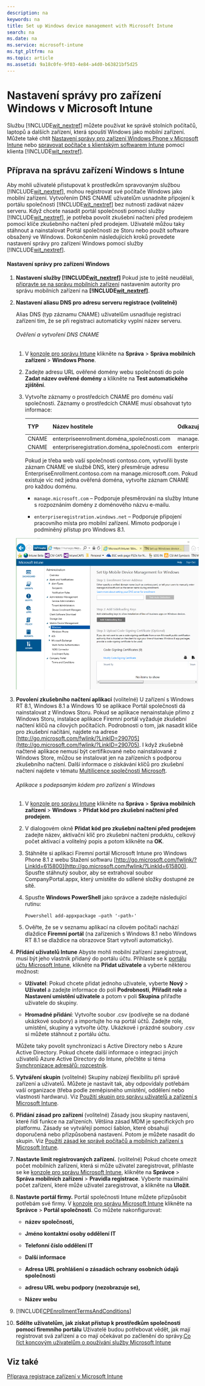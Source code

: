 ```yaml
---
description: na
keywords: na
title: Set up Windows device management with Microsoft Intune
search: na
ms.date: na
ms.service: microsoft-intune
ms.tgt_pltfrm: na
ms.topic: article
ms.assetid: 9a18c0fe-9f03-4e84-a4d0-b63821bf5d25
---
```

# Nastaven&#237; spr&#225;vy pro zař&#237;zen&#237; Windows v Microsoft Intune
Službu [!INCLUDE[wit_nextref](../Token/wit_nextref_md.md)] můžete používat ke správě stolních počítačů, laptopů a dalších zařízení, která spouští Windows jako mobilní zařízení. Můžete také chtít [Nastavení správy pro zařízení Windows Phone v Microsoft Intune](../Topic/Set_up_Windows_Phone_management_with_Microsoft_Intune.md) nebo [spravovat počítače s klientským softwarem Intune](http://technet.microsoft.com/library/dn646959.aspx) pomocí klienta [!INCLUDE[wit_nextref](../Token/wit_nextref_md.md)].

## Příprava na správu zařízení Windows s Intune
Aby mohli uživatelé přistupovat k prostředkům spravovaným službou [!INCLUDE[wit_nextref](../Token/wit_nextref_md.md)], mohou registrovat své počítače Windows jako mobilní zařízení.  Vytvořením DNS CNAME uživatelům usnadníte připojení k portálu společnosti [!INCLUDE[wit_nextref](../Token/wit_nextref_md.md)] bez nutnosti zadávat název serveru. Když chcete nasadit portál společnosti pomocí služby [!INCLUDE[wit_nextref](../Token/wit_nextref_md.md)], je potřeba povolit zkušební načtení před prodejem pomocí klíče zkušebního načtení před prodejem.   Uživatelé můžou taky stáhnout a nainstalovat Portál společnosti ze Storu nebo použít software obsažený ve Windows. Dokončením následujících kroků provedete nastavení správy pro zařízení Windows pomocí služby [!INCLUDE[wit_nextref](../Token/wit_nextref_md.md)].

#### Nastavení správy pro zařízení Windows

1.  **Nastavení služby [!INCLUDE[wit_nextref](../Token/wit_nextref_md.md)]** 
    Pokud jste to ještě neudělali, [připravte se na správu mobilních zařízení](https://technet.microsoft.com/library/mt346013.aspx) nastavením autority pro správu mobilních zařízení na **[!INCLUDE[wit_nextref](../Token/wit_nextref_md.md)]**.

2.  **Nastavení aliasu DNS pro adresu serveru registrace (volitelně)**

    Alias DNS (typ záznamu CNAME) uživatelům usnadňuje registraci zařízení tím, že se při registraci automaticky vyplní název serveru.

    ###### Ověření a vytvoření DNS CNAME

    1.  V [konzole pro správu Intune](http://manage.microsoft.com) klikněte na **Správa** &gt; **Správa mobilních zařízení** &gt; **Windows Phone**.

    2.  Zadejte adresu URL ověřené domény webu společnosti do pole **Zadat název ověřené domény** a klikněte na **Test automatického zjištění**.

    3.  Vytvořte záznamy o prostředcích CNAME pro doménu vaší společnosti. Záznamy o prostředcích CNAME musí obsahovat tyto informace:

        |TYP|Název hostitele|Odkazuje na|Hodnota TTL|
        |-------|-------------------|---------------|---------------|
        |CNAME|enterpriseenrollment.doména_společnosti.com|manage.microsoft.com|1 hodina|
        |CNAME|enterpriseregistration.doména_společnosti.com|enterpriseregistration.windows.net|1 hodina|
        Pokud je třeba web vaší společnosti contoso.com, vytvořili byste záznam CNAME ve službě DNS, který přesměruje adresu EnterpriseEnrollment.contoso.com na manage.microsoft.com. Pokud existuje víc než jedna ověřená doména, vytvořte záznam CNAME pro každou doménu.

        -   `manage.microsoft.com` – Podporuje přesměrování na služby Intune s rozpoznáním domény z doménového názvu e-mailu.

        -   `enterpriseregistration.windows.net` – Podporuje připojení pracovního místa pro mobilní zařízení. Mimoto podporuje i podmíněný přístup pro Windows 8.1.

    ![](../Image/Windows_Device_Enrollment.bmp)

3.  **Povolení zkušebního načtení aplikací** (volitelné)
    U zařízení s Windows RT 8.1, Windows 8.1 a Windows 10 se aplikace Portál společnosti dá nainstalovat z Windows Storu. Pokud se aplikace nenainstaluje přímo z Windows Storu, instalace aplikace Firemní portál vyžaduje zkušební načtení klíčů na cílových počítačích. Podrobnosti o tom, jak nasadit klíče pro zkušební načítání, najdete na adrese [http://go.microsoft.com/fwlink/?LinkID=290705](http://go.microsoft.com/fwlink/?LinkID=290705). I když zkušebně načtené aplikace nemusí být certifikované nebo nainstalované z Windows Store, můžou se instalovat jen na zařízeních s podporou zkušebního načtení. Další informace o získávání klíčů pro zkušební načtení najdete v tématu [Multilicence společnosti Microsoft](http://go.microsoft.com/fwlink/?LinkId=264711).

    ###### Aplikace s podepsaným kódem pro zařízení s Windows

    1.  V [konzole pro správu Intune](http://manage.microsoft.com) klikněte na **Správa** &gt; **Správa mobilních zařízení** &gt; **Windows** &gt; **Přidat kód pro zkušební načtení před prodejem**.

    2.  V dialogovém okně **Přidat kód pro zkušební načtení před prodejem** zadejte název, aktivační klíč pro zkušební načtení produktu, celkový počet aktivací a volitelný popis a potom klikněte na **OK**.

    3.  Stáhněte si aplikaci Firemní portál Microsoft Intune pro Windows Phone 8.1 z webu Stažení softwaru [http://go.microsoft.com/fwlink/?LinkId=615800](http://go.microsoft.com/fwlink/?LinkId=615800). Spusťte stáhnutý soubor, aby se extrahoval soubor CompanyPortal.appx, který umístěte do sdílené složky dostupné ze sítě.

    4.  Spusťte **Windows PowerShell** jako správce a zadejte následující rutinu:

        ```
        Powershell add-appxpackage –path '‹path›'
        ```

    5.  Ověřte, že se v seznamu aplikací na cílovém počítači nachází dlaždice **Firemní portál** (na zařízeních s Windows 8.1 nebo Windows RT 8.1 se dlaždice na obrazovce Start vytvoří automaticky).

4.  **Přidání uživatelů Intune** 
    Abyste mohli mobilní zařízení zaregistrovat, musí být jeho vlastník přidaný do portálu účtu. Přihlaste se k [portálu účtu Microsoft Intune](http://go.microsoft.com/fwlink/?LinkId=698854), klikněte na **Přidat uživatele** a vyberte některou možnost:

    -   **Uživatel**: Pokud chcete přidat jednoho uživatele, vyberte **Nový** &gt; **Uživatel** a zadejte informace do polí **Podrobnosti**, **Přiřadit role** a **Nastavení umístění uživatele** a potom v poli **Skupina** přiřaďte uživatele do skupiny.

    -   **Hromadné přidání**: Vytvořte soubor .csv (podívejte se na dodané ukázkové soubory) a importujte ho na portál účtů. Zadejte role, umístění, skupiny a vytvořte účty. Ukázkové i prázdné soubory .csv si můžete stáhnout z portálu účtu.

    Můžete taky povolit synchronizaci s Active Directory nebo s Azure Active Directory. Pokud chcete další informace o integraci jiných uživatelů Azure Active Directory do Intune, přečtěte si téma [Synchronizace adresářů: rozcestník](http://go.microsoft.com/fwlink/?LinkId=511540).

5.  **Vytváření skupin**  (volitelné)
    Skupiny nabízejí flexibilitu při správě zařízení a uživatelů. Můžete je nastavit tak, aby odpovídaly potřebám vaší organizace (třeba podle zeměpisného umístění, oddělení nebo vlastností hardwaru).   Viz [Použití skupin pro správu uživatelů a zařízení s Microsoft Intune](../Topic/Use_groups_to_manage_users_and_devices_with_Microsoft_Intune.md).

6.  **Přidání zásad pro zařízení** (volitelné)
    Zásady jsou skupiny nastavení, které řídí funkce na zařízeních. Většina zásad MDM je specifických pro platformu. Zásady se vytvářejí pomocí šablon, které obsahují doporučená nebo přizpůsobená nastavení. Potom je můžete nasadit do skupin. Viz [Použití zásad ke správě počítačů a mobilních zařízení s Microsoft Intune](../Topic/Use_policies_to_manage_computers_and_mobile_devices_with_Microsoft_Intune.md).

7.  **Nastavte limit registrovaných zařízení.** (volitelné) 
    Pokud chcete omezit počet mobilních zařízení, která si může uživatel zaregistrovat, přihlaste se ke [konzole pro správu Microsoft Intune](http://manage.microsoft.com), klikněte na **Správce** &gt; **Správa mobilních zařízení** &gt; **Pravidla registrace**. Vyberte maximální počet zařízení, které může uživatel zaregistrovat, a klikněte na **Uložit**.

8.  **Nastavte portál firmy.**
     Portál společnosti Intune můžete přizpůsobit potřebám své firmy. V [konzole pro správu Microsoft Intune](http://manage.microsoft.com) klikněte na **Správce** &gt; **Portál společnosti**. Co můžete nakonfigurovat:

    -   **název společnosti,**

    -   **Jméno kontaktní osoby oddělení IT**

    -   **Telefonní číslo oddělení IT**

    -   **Další informace**

    -   **Adresa URL prohlášení o zásadách ochrany osobních údajů společnosti**

    -   **adresu URL webu podpory (nezobrazuje se),**

    -   **Název webu**

9. [!INCLUDE[CPEnrollmentTermsAndConditions](../Token/CPEnrollmentTermsAndConditions_md.md)]

10. **Sdělte uživatelům, jak získat přístup k prostředkům společnosti pomocí firemního portálu** 
    Uživatelé budou potřebovat vědět, jak mají registrovat svá zařízení a co mají očekávat po začlenění do správy.[Co říct koncovým uživatelům o používání služby Microsoft Intune](../Topic/What_to_tell_your_end_users_about_using_Microsoft_Intune.md)

## Viz také
[Příprava registrace zařízení v Microsoft Intune](../Topic/Get_ready_to_enroll_devices_in_Microsoft_Intune.md)

